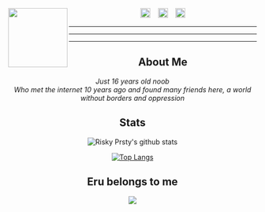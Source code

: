 <img src="https://raw.githubusercontent.com/riskyprsty/riskyprsty/main/erumine.jpeg" width="120" height="120" align="left">

<center>
<a href="https://www.facebook.com/RISKY.PNAKANOSEC"><img src="https://image.flaticon.com/icons/svg/174/174848.svg" alt="alt text" width="20" height="20"></a>      &nbsp;&nbsp;   <a href="https://instagram.com/risky.prsty"><img src="https://image.flaticon.com/icons/svg/174/174855.svg" alt="alt text" width="20" height="20"></a>
 &nbsp;&nbsp; 
<a href="https://pinterest.com/riskyprsty"><img src="https://image.flaticon.com/icons/svg/174/174863.svg" alt="alt text" width="20" height="20"></a>



___
___
___
## **About Me**

_Just 16 years old noob_
<br>
_Who met the internet 10 years ago and found many friends here, a world without borders and oppression_

## **Stats**
![Risky Prsty's github stats](https://github-readme-stats.vercel.app/api?username=riskyprsty&theme=blueberry&show_icons=true&count_private=true)

[![Top Langs](https://github-readme-stats.vercel.app/api/top-langs/?username=riskyprsty&layout=compact&theme=radical)](https://github.com/riskyprsty)

## **Eru belongs to me**
<img src="https://s1.zerochan.net/Chitanda.Eru.600.1053233.jpg" align="center">
